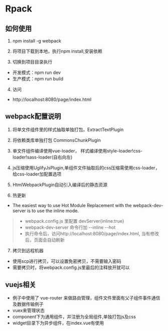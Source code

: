 # Rpack

## 如何使用

1) npm install -g webpack

2) 将项目下载到本地，执行npm install,安装依赖

3) 切换到项目目录执行 
* 开发模式：npm run dev 
* 生产模式：npm run build

4) 访问
* http://localhost:8080/page/index.html

## webpack配置说明

1) 将单文件组件里的样式抽取单独打包，ExtractTextPlugin

2) 将依赖类库单独打包 CommonsChunkPlugin

3) 单文件组件编译使用vue-loader， 样式编译使用style-loader!css-loader!sass-loader(自右向左)

4) js压缩使用UglifyJsPlugin,单组件文件抽取后的css压缩需使用css-loader，给css-loader加配置选项

5) HtmlWebpackPlugin自动引入编译后的静态资源

6) 热更新
* The easiest way to use Hot Module Replacement with the webpack-dev-server is to use the inline mode.

>* webpack.config.js 里配置 devServer{inline:true}
>* webpack-dev-server 命令行加 --inline --hot
>* 执行命令后，访问http://localhost:8080/page/index.html, 当有修改后，页面会自动刷新

7) 拷贝到远程机器

* 使用scp进行拷贝，可以设置免密拷贝，不需要输入密码
* 需要拷贝时，将webpack.config.js里最后的注释放开就可以

## vuejs相关

* 例子中使用了 vue-router 来做路由管理，组件文件里面有父子组件事件通信及数据传输例子
* vuex来管理状态
* component下为通用组件，并注册为全局组件,单独打包js及css
* widget目录下为异步组件，在index.vue有使用
